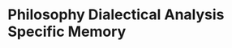 # Philosophy Dialectical Analysis Specific Memory
<!-- Entries below should be added reverse chronologically (newest first) -->
